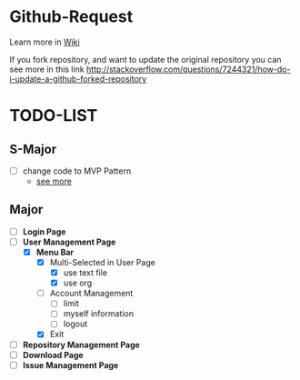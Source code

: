 # Github-Request
Learn more in [Wiki](https://github.com/kamontat/Github-Request/wiki)

If you fork repository, and want to update the original repository you can see more in this link
http://stackoverflow.com/questions/7244321/how-do-i-update-a-github-forked-repository

# TODO-LIST

## S-Major
- [ ] change code to MVP Pattern
  - [see more](https://blacklenspub.com/mvp-คืออะไร-แล้วเกี่ยวกะไรกับ-android-7a0460d7cd49#.97fv43hct)

## Major
- [ ] **Login Page**
- [ ] **User Management Page**
    - [X] **Menu Bar**
      - [X] Multi-Selected in User Page
        - [X] use text file
        - [X] use org
      - [ ] Account Management
        - [ ] limit
        - [ ] myself information
        - [ ] logout
      - [X] Exit
- [ ] **Repository Management Page**
- [ ] **Download Page**
- [ ] **Issue Management Page**
